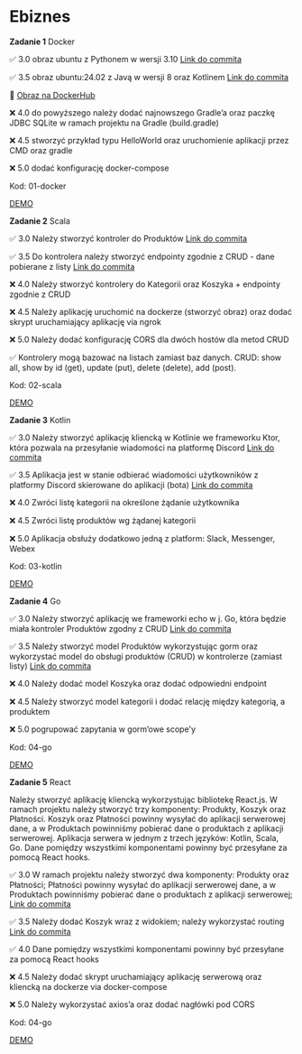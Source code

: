 # Ebiznes

**Zadanie 1** Docker

:white_check_mark: 3.0 obraz ubuntu z Pythonem w wersji 3.10 [Link do commita](https://github.com/mario343/ebiznes/commit/d5b51fbea07a71e98ff9bd96fe3926fac1b49404)

:white_check_mark: 3.5 obraz ubuntu:24.02 z Javą w wersji 8 oraz Kotlinem [Link do commita](https://github.com/mario343/ebiznes/commit/d5b51fbea07a71e98ff9bd96fe3926fac1b49404)

🐳 [Obraz na DockerHub](https://hub.docker.com/r/mario343/ebiznes)

:x: 4.0 do powyższego należy dodać najnowszego Gradle’a oraz paczkę JDBC
SQLite w ramach projektu na Gradle (build.gradle)

:x: 4.5 stworzyć przykład typu HelloWorld oraz uruchomienie aplikacji
przez CMD oraz gradle

:x: 5.0 dodać konfigurację docker-compose

Kod: 01-docker

[DEMO](https://github.com/mario343/ebiznes/blob/main/demos/zadanie1.gif)

**Zadanie 2** Scala

:white_check_mark: 3.0 Należy stworzyć kontroler do Produktów [Link do commita](https://github.com/mario343/ebiznes/commit/159d66bba63e21d4e6562c8df0fc46161d01973d)

:white_check_mark: 3.5 Do kontrolera należy stworzyć endpointy zgodnie z CRUD - dane pobierane z listy [Link do commita](https://github.com/mario343/ebiznes/commit/159d66bba63e21d4e6562c8df0fc46161d01973d)

:x: 4.0 Należy stworzyć kontrolery do Kategorii oraz Koszyka + endpointy
zgodnie z CRUD

:x: 4.5 Należy aplikację uruchomić na dockerze (stworzyć obraz) oraz dodać
skrypt uruchamiający aplikację via ngrok

:x: 5.0 Należy dodać konfigurację CORS dla dwóch hostów dla metod CRUD

:white_check_mark: Kontrolery mogą bazować na listach zamiast baz danych. CRUD: show all, show by id (get), update (put), delete (delete), add (post).

Kod: 02-scala

[DEMO](https://github.com/mario343/ebiznes/blob/main/demos/zadanie2.gif)

**Zadanie 3** Kotlin

:white_check_mark: 3.0 Należy stworzyć aplikację kliencką w Kotlinie we frameworku Ktor,
która pozwala na przesyłanie wiadomości na platformę Discord [Link do commita](https://github.com/mario343/ebiznes/commit/2775e4b00c2f2a8a1c7b18a195e578d3f2c3bbe0)

:white_check_mark: 3.5 Aplikacja jest w stanie odbierać wiadomości użytkowników z
platformy Discord skierowane do aplikacji (bota) [Link do commita](https://github.com/mario343/ebiznes/commit/2775e4b00c2f2a8a1c7b18a195e578d3f2c3bbe0)

:x: 4.0 Zwróci listę kategorii na określone żądanie użytkownika

:x: 4.5 Zwróci listę produktów wg żądanej kategorii

:x: 5.0 Aplikacja obsłuży dodatkowo jedną z platform: Slack, Messenger,
Webex

Kod: 03-kotlin

[DEMO](https://github.com/mario343/ebiznes/blob/main/demos/zadanie3.gif)

**Zadanie 4** Go

:white_check_mark: 3.0 Należy stworzyć aplikację we frameworki echo w j. Go, która będzie
miała kontroler Produktów zgodny z CRUD [Link do commita](https://github.com/mario343/ebiznes/commit/e26266cf9f5f30df5f552a0a22b91ec3d7c3b654)

:white_check_mark: 3.5 Należy stworzyć model Produktów wykorzystując gorm oraz
wykorzystać model do obsługi produktów (CRUD) w kontrolerze (zamiast
listy) [Link do commita](https://github.com/mario343/ebiznes/commit/e26266cf9f5f30df5f552a0a22b91ec3d7c3b654)

:x: 4.0 Należy dodać model Koszyka oraz dodać odpowiedni endpoint

:x: 4.5 Należy stworzyć model kategorii i dodać relację między kategorią,
a produktem

:x: 5.0 pogrupować zapytania w gorm’owe scope'y

Kod: 04-go

[DEMO](https://github.com/mario343/ebiznes/blob/main/demos/zadanie4.gif)

**Zadanie 5** React

Należy stworzyć aplikację kliencką wykorzystując bibliotekę React.js.
W ramach projektu należy stworzyć trzy komponenty: Produkty, Koszyk
oraz Płatności. Koszyk oraz Płatności powinny wysyłać do aplikacji
serwerowej dane, a w Produktach powinniśmy pobierać dane o produktach
z aplikacji serwerowej. Aplikacja serwera w jednym z trzech języków:
Kotlin, Scala, Go. Dane pomiędzy wszystkimi komponentami powinny być
przesyłane za pomocą React hooks.

:white_check_mark: 3.0 W ramach projektu należy stworzyć dwa komponenty: Produkty oraz Płatności; Płatności powinny wysyłać do aplikacji serwerowej dane, a w Produktach powinniśmy pobierać dane o produktach z aplikacji serwerowej; [Link do commita]()

:white_check_mark: 3.5 Należy dodać Koszyk wraz z widokiem; należy wykorzystać routing [Link do commita]()

:white_check_mark: 4.0 Dane pomiędzy wszystkimi komponentami powinny być przesyłane za
pomocą React hooks

:x: 4.5 Należy dodać skrypt uruchamiający aplikację serwerową oraz
kliencką na dockerze via docker-compose

:x: 5.0 Należy wykorzystać axios’a oraz dodać nagłówki pod CORS

Kod: 04-go

[DEMO](https://github.com/mario343/ebiznes/blob/main/demos/zadanie5.gif)
